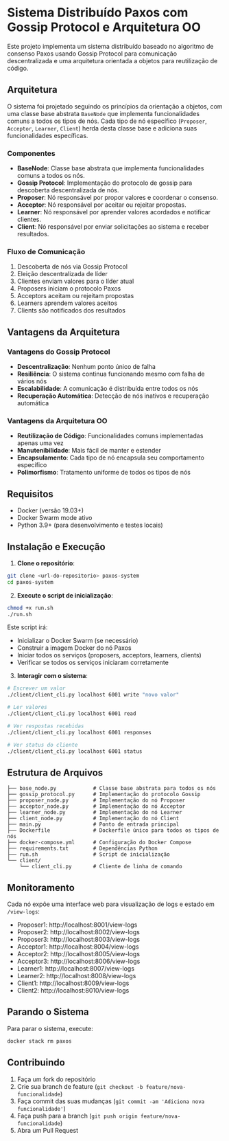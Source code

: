 # Sistema Distribuído Paxos com Gossip Protocol e Arquitetura OO

Este projeto implementa um sistema distribuído baseado no algoritmo de consenso Paxos usando Gossip Protocol para comunicação descentralizada e uma arquitetura orientada a objetos para reutilização de código.

## Arquitetura

O sistema foi projetado seguindo os princípios da orientação a objetos, com uma classe base abstrata `BaseNode` que implementa funcionalidades comuns a todos os tipos de nós. Cada tipo de nó específico (`Proposer`, `Acceptor`, `Learner`, `Client`) herda desta classe base e adiciona suas funcionalidades específicas.

### Componentes

- **BaseNode**: Classe base abstrata que implementa funcionalidades comuns a todos os nós.
- **Gossip Protocol**: Implementação do protocolo de gossip para descoberta descentralizada de nós.
- **Proposer**: Nó responsável por propor valores e coordenar o consenso.
- **Acceptor**: Nó responsável por aceitar ou rejeitar propostas.
- **Learner**: Nó responsável por aprender valores acordados e notificar clientes.
- **Client**: Nó responsável por enviar solicitações ao sistema e receber resultados.

### Fluxo de Comunicação

1. Descoberta de nós via Gossip Protocol
2. Eleição descentralizada de líder
3. Clientes enviam valores para o líder atual
4. Proposers iniciam o protocolo Paxos
5. Acceptors aceitam ou rejeitam propostas
6. Learners aprendem valores aceitos
7. Clients são notificados dos resultados

## Vantagens da Arquitetura

### Vantagens do Gossip Protocol

- **Descentralização**: Nenhum ponto único de falha
- **Resiliência**: O sistema continua funcionando mesmo com falha de vários nós
- **Escalabilidade**: A comunicação é distribuída entre todos os nós
- **Recuperação Automática**: Detecção de nós inativos e recuperação automática

### Vantagens da Arquitetura OO

- **Reutilização de Código**: Funcionalidades comuns implementadas apenas uma vez
- **Manutenibilidade**: Mais fácil de manter e estender
- **Encapsulamento**: Cada tipo de nó encapsula seu comportamento específico
- **Polimorfismo**: Tratamento uniforme de todos os tipos de nós

## Requisitos

- Docker (versão 19.03+)
- Docker Swarm mode ativo
- Python 3.9+ (para desenvolvimento e testes locais)

## Instalação e Execução

1. **Clone o repositório**:

```bash
git clone <url-do-repositorio> paxos-system
cd paxos-system
```

2. **Execute o script de inicialização**:

```bash
chmod +x run.sh
./run.sh
```

Este script irá:
- Inicializar o Docker Swarm (se necessário)
- Construir a imagem Docker do nó Paxos
- Iniciar todos os serviços (proposers, acceptors, learners, clients)
- Verificar se todos os serviços iniciaram corretamente

3. **Interagir com o sistema**:

```bash
# Escrever um valor
./client/client_cli.py localhost 6001 write "novo valor"

# Ler valores
./client/client_cli.py localhost 6001 read

# Ver respostas recebidas
./client/client_cli.py localhost 6001 responses

# Ver status do cliente
./client/client_cli.py localhost 6001 status
```

## Estrutura de Arquivos

```
├── base_node.py            # Classe base abstrata para todos os nós
├── gossip_protocol.py      # Implementação do protocolo Gossip
├── proposer_node.py        # Implementação do nó Proposer
├── acceptor_node.py        # Implementação do nó Acceptor
├── learner_node.py         # Implementação do nó Learner
├── client_node.py          # Implementação do nó Client
├── main.py                 # Ponto de entrada principal
├── Dockerfile              # Dockerfile único para todos os tipos de nós
├── docker-compose.yml      # Configuração do Docker Compose
├── requirements.txt        # Dependências Python
├── run.sh                  # Script de inicialização
└── client/
    └── client_cli.py       # Cliente de linha de comando
```

## Monitoramento

Cada nó expõe uma interface web para visualização de logs e estado em `/view-logs`:

- Proposer1: http://localhost:8001/view-logs
- Proposer2: http://localhost:8002/view-logs
- Proposer3: http://localhost:8003/view-logs
- Acceptor1: http://localhost:8004/view-logs
- Acceptor2: http://localhost:8005/view-logs
- Acceptor3: http://localhost:8006/view-logs
- Learner1: http://localhost:8007/view-logs
- Learner2: http://localhost:8008/view-logs
- Client1: http://localhost:8009/view-logs
- Client2: http://localhost:8010/view-logs

## Parando o Sistema

Para parar o sistema, execute:

```bash
docker stack rm paxos
```

## Contribuindo

1. Faça um fork do repositório
2. Crie sua branch de feature (`git checkout -b feature/nova-funcionalidade`)
3. Faça commit das suas mudanças (`git commit -am 'Adiciona nova funcionalidade'`)
4. Faça push para a branch (`git push origin feature/nova-funcionalidade`)
5. Abra um Pull Request

